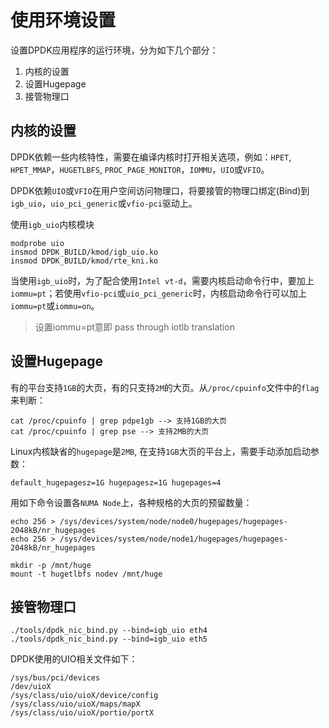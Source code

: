 # 使用环境设置

设置DPDK应用程序的运行环境，分为如下几个部分：

1. 内核的设置
2. 设置Hugepage
3. 接管物理口

## 内核的设置
DPDK依赖一些内核特性，需要在编译内核时打开相关选项，例如：`HPET`, `HPET_MMAP`，`HUGETLBFS`, `PROC_PAGE_MONITOR`，`IOMMU`，`UIO`或`VFIO`。


DPDK依赖`UIO`或`VFIO`在用户空间访问物理口，将要接管的物理口绑定(Bind)到`igb_uio`，`uio_pci_generic`或`vfio-pci`驱动上。

使用`igb_uio`内核模块
```
modprobe uio
insmod DPDK_BUILD/kmod/igb_uio.ko
insmod DPDK_BUILD/kmod/rte_kni.ko
```
当使用`igb_uio`时，为了配合使用`Intel vt-d`，需要内核启动命令行中，要加上`iommu=pt`；若使用`vfio-pci`或`uio_pci_generic`时，内核启动命令行可以加上`iommu=pt`或`iommu=on`。

> 设置iommu=pt意即 pass through iotlb translation


## 设置Hugepage

有的平台支持`1GB`的大页，有的只支持`2M`的大页。从`/proc/cpuinfo`文件中的`flag`来判断：
```
cat /proc/cpuinfo | grep pdpe1gb --> 支持1GB的大页
cat /proc/cpuinfo | grep pse --> 支持2MB的大页
```

Linux内核缺省的`hugepage`是`2MB`, 在支持`1GB`大页的平台上，需要手动添加启动参数：
```
default_hugepagesz=1G hugepagesz=1G hugepages=4
```

用如下命令设置各`NUMA Node`上，各种规格的大页的预留数量：

```
echo 256 > /sys/devices/system/node/node0/hugepages/hugepages-2048kB/nr_hugepages
echo 256 > /sys/devices/system/node/node1/hugepages/hugepages-2048kB/nr_hugepages

mkdir -p /mnt/huge
mount -t hugetlbfs nodev /mnt/huge
```

## 接管物理口

```
./tools/dpdk_nic_bind.py --bind=igb_uio eth4
./tools/dpdk_nic_bind.py --bind=igb_uio eth5
```

DPDK使用的UIO相关文件如下：

```
/sys/bus/pci/devices
/dev/uioX
/sys/class/uio/uioX/device/config
/sys/class/uio/uioX/maps/mapX
/sys/class/uio/uioX/portio/portX
```

